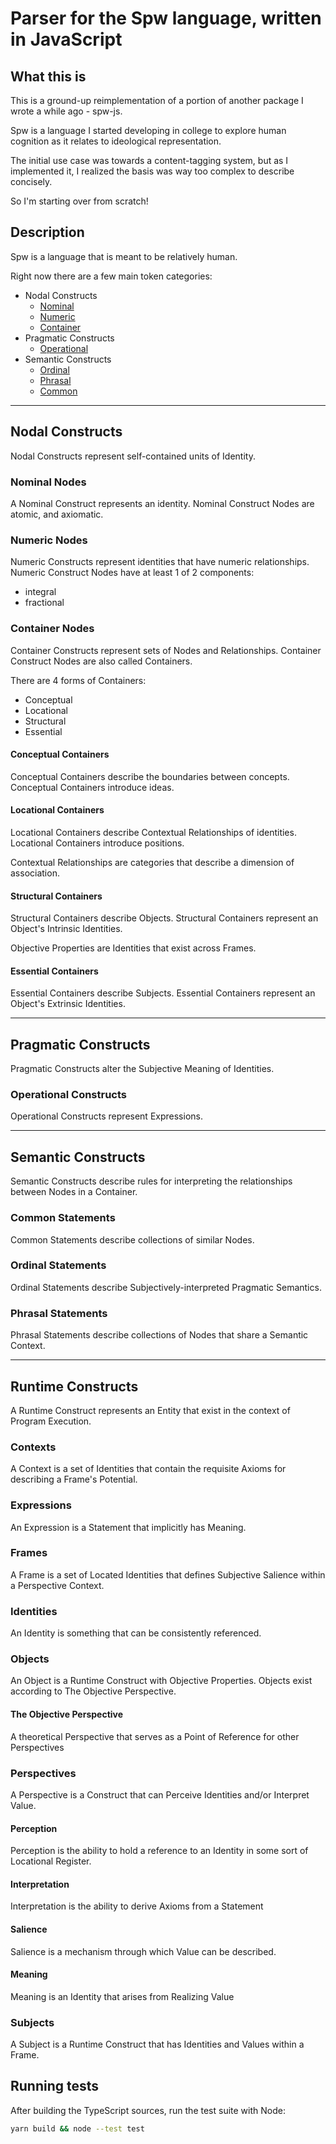 # Parser for the Spw language, written in JavaScript

## What this is

This is a ground-up reimplementation of a portion of another package I wrote a while ago - spw-js.

Spw is a language I started developing in college to explore human cognition as it relates to ideological
representation.

The initial use case was towards a content-tagging system, but as I implemented it, I realized the basis was way too
complex to describe concisely.

So I'm starting over from scratch!

## Description

Spw is a language that is meant to be relatively human.

Right now there are a few main token categories:

- Nodal Constructs
    - [Nominal](src/parser/constructs/nodal/nominal)
    - [Numeric](src/parser/constructs/nodal/numeric)
    - [Container](src/parser/constructs/nodal/container)
- Pragmatic Constructs
    - [Operational](src/parser/constructs/operational/pragmatic/operational)
- Semantic Constructs
    - [Ordinal](src/parser/constructs/operational/semantic/ordinal)
    - [Phrasal](src/parser/constructs/operational/semantic/phrasal)
    - [Common](src/parser/constructs/operational/semantic/common)

---

## Nodal Constructs

Nodal Constructs represent self-contained units of Identity.

### Nominal Nodes

A Nominal Construct represents an identity.
Nominal Construct Nodes are atomic, and axiomatic.

### Numeric Nodes

Numeric Constructs represent identities that have numeric relationships.
Numeric Construct Nodes have at least 1 of 2 components:

- integral
- fractional

### Container Nodes

Container Constructs represent sets of Nodes and Relationships.
Container Construct Nodes are also called Containers.

There are 4 forms of Containers:

- Conceptual
- Locational
- Structural
- Essential

#### Conceptual Containers

Conceptual Containers describe the boundaries between concepts.
Conceptual Containers introduce ideas.

#### Locational Containers

Locational Containers describe Contextual Relationships of identities.
Locational Containers introduce positions.

Contextual Relationships are categories that describe a dimension of association.

#### Structural Containers

Structural Containers describe Objects.
Structural Containers represent an Object's Intrinsic Identities.

Objective Properties are Identities that exist across Frames.

#### Essential Containers

Essential Containers describe Subjects.
Essential Containers represent an Object's Extrinsic Identities.

--- 

## Pragmatic Constructs

Pragmatic Constructs alter the Subjective Meaning of Identities.

### Operational Constructs

Operational Constructs represent Expressions.

---

## Semantic Constructs

Semantic Constructs describe rules for interpreting the relationships between Nodes in a Container.

### Common Statements

Common Statements describe collections of similar Nodes.

### Ordinal Statements

Ordinal Statements describe Subjectively-interpreted Pragmatic Semantics.  

### Phrasal Statements

Phrasal Statements describe collections of Nodes that share a Semantic Context.

---

## Runtime Constructs

A Runtime Construct represents an Entity that exist in the context of Program Execution.

### Contexts

A Context is a set of Identities that contain the requisite Axioms for describing a Frame's Potential.

### Expressions

An Expression is a Statement that implicitly has Meaning.

### Frames

A Frame is a set of Located Identities that defines Subjective Salience within a Perspective Context.

### Identities

An Identity is something that can be consistently referenced.

### Objects

An Object is a Runtime Construct with Objective Properties.
Objects exist according to The Objective Perspective.

#### The Objective Perspective

A theoretical Perspective that serves as a Point of Reference for other Perspectives

### Perspectives

A Perspective is a Construct that can Perceive Identities and/or Interpret Value.

#### Perception

Perception is the ability to hold a reference to an Identity in some sort of Locational Register.

#### Interpretation

Interpretation is the ability to derive Axioms from a Statement

#### Salience

Salience is a mechanism through which Value can be described.

#### Meaning

Meaning is an Identity that arises from Realizing Value

### Subjects

A Subject is a Runtime Construct that has Identities and Values within a Frame.

## Running tests

After building the TypeScript sources, run the test suite with Node:

```bash
yarn build && node --test test
```

